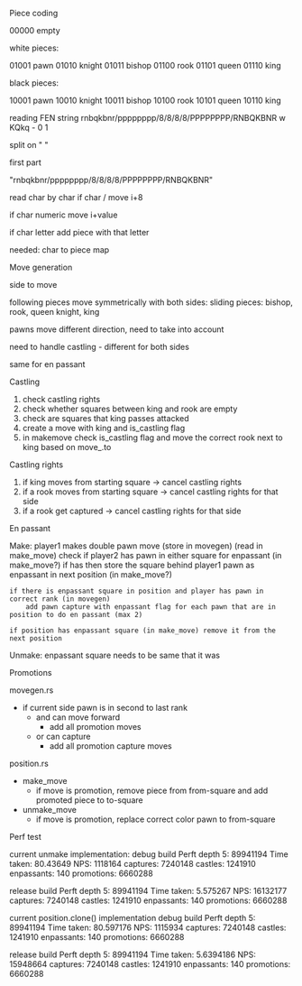 Piece coding

00000    empty

white pieces:

01001    pawn
01010    knight
01011    bishop
01100    rook
01101    queen
01110    king

black pieces:

10001    pawn
10010    knight
10011    bishop
10100    rook
10101    queen
10110    king


reading FEN string
rnbqkbnr/pppppppp/8/8/8/8/PPPPPPPP/RNBQKBNR w KQkq - 0 1

split on " "

first part

"rnbqkbnr/pppppppp/8/8/8/8/PPPPPPPP/RNBQKBNR"

read char by char
if char / move i+8

if char numeric move i+value

if char letter add piece with that letter

needed: char to piece map


Move generation

side to move

following pieces move symmetrically with both sides:
sliding pieces: bishop, rook, queen
knight, king

pawns move different direction, need to take into account

need to handle castling - different for both sides

same for en passant


Castling

1. check castling rights
2. check whether squares between king and rook are empty
3. check are squares that king passes attacked
4. create a move with king and is_castling flag
5. in makemove check is_castling flag and move the correct rook next to king based on move_.to


Castling rights
1. if king moves from starting square -> cancel castling rights
2. if a rook moves from starting square -> cancel castling rights for that side
3. if a rook get captured -> cancel castling rights for that side


En passant 

Make:
    player1 makes double pawn move (store in movegen) (read in make_move)
        check if player2 has pawn in either square for enpassant (in make_move?)
        if has then store the square behind player1 pawn as enpassant in next position (in make_move?)

    if there is enpassant square in position and player has pawn in correct rank (in movegen)
        add pawn capture with enpassant flag for each pawn that are in position to do en passant (max 2)

    if position has enpassant square (in make_move) remove it from the next position

Unmake:
    enpassant square needs to be same that it was


Promotions

movegen.rs
- if current side pawn is in second to last rank
    - and can move forward
        - add all promotion moves
    - or can capture
        - add all promotion capture moves

position.rs
- make_move
    - if move is promotion, remove piece from from-square and add promoted piece to to-square
- unmake_move
    - if move is promotion, replace correct color pawn to from-square


Perf test

current unmake implementation:
debug build
Perft depth 5: 89941194
Time taken: 80.43649
NPS: 1118164
captures: 7240148
castles: 1241910
enpassants: 140
promotions: 6660288

release build
Perft depth 5: 89941194
Time taken: 5.575267
NPS: 16132177
captures: 7240148
castles: 1241910
enpassants: 140
promotions: 6660288

current position.clone() implementation
debug build
Perft depth 5: 89941194
Time taken: 80.597176
NPS: 1115934
captures: 7240148
castles: 1241910
enpassants: 140
promotions: 6660288

release build
Perft depth 5: 89941194
Time taken: 5.6394186
NPS: 15948664
captures: 7240148
castles: 1241910
enpassants: 140
promotions: 6660288
